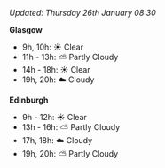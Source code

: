 *Updated: Thursday 26th January 08:30*

**Glasgow**

* 9h, 10h: :sunny: Clear
* 11h - 13h: :partly_sunny: Partly Cloudy
* 14h - 18h: :sunny: Clear
* 19h, 20h: :cloud: Cloudy

**Edinburgh**

* 9h - 12h: :sunny: Clear
* 13h - 16h: :partly_sunny: Partly Cloudy
* 17h, 18h: :cloud: Cloudy
* 19h, 20h: :partly_sunny: Partly Cloudy
